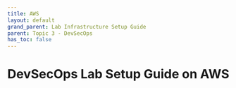 ```yaml
---
title: AWS
layout: default
grand_parent: Lab Infrastructure Setup Guide
parent: Topic 3 - DevSecOps
has_toc: false
---
```


# DevSecOps Lab Setup Guide on AWS
